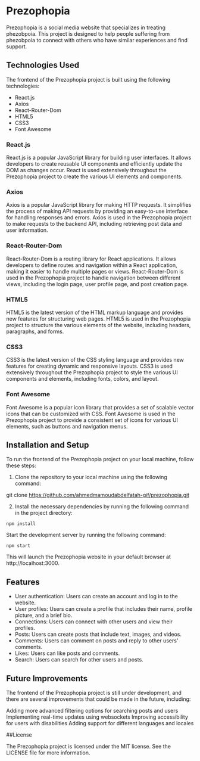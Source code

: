# Prezophopia

Prezophopia is a social media website that specializes in treating phezobpoia. This project is designed to help people suffering from phezobpoia to connect with others who have similar experiences and find support.

## Technologies Used

The frontend of the Prezophopia project is built using the following technologies:

- React.js
- Axios
- React-Router-Dom
- HTML5
- CSS3
- Font Awesome

### React.js

React.js is a popular JavaScript library for building user interfaces. It allows developers to create reusable UI components and efficiently update the DOM as changes occur. React is used extensively throughout the Prezophopia project to create the various UI elements and components.

### Axios

Axios is a popular JavaScript library for making HTTP requests. It simplifies the process of making API requests by providing an easy-to-use interface for handling responses and errors. Axios is used in the Prezophopia project to make requests to the backend API, including retrieving post data and user information.

### React-Router-Dom

React-Router-Dom is a routing library for React applications. It allows developers to define routes and navigation within a React application, making it easier to handle multiple pages or views. React-Router-Dom is used in the Prezophopia project to handle navigation between different views, including the login page, user profile page, and post creation page.

### HTML5

HTML5 is the latest version of the HTML markup language and provides new features for structuring web pages. HTML5 is used in the Prezophopia project to structure the various elements of the website, including headers, paragraphs, and forms.

### CSS3

CSS3 is the latest version of the CSS styling language and provides new features for creating dynamic and responsive layouts. CSS3 is used extensively throughout the Prezophopia project to style the various UI components and elements, including fonts, colors, and layout.

### Font Awesome

Font Awesome is a popular icon library that provides a set of scalable vector icons that can be customized with CSS. Font Awesome is used in the Prezophopia project to provide a consistent set of icons for various UI elements, such as buttons and navigation menus.

## Installation and Setup

To run the frontend of the Prezophopia project on your local machine, follow these steps:

1. Clone the repository to your local machine using the following command:

git clone https://github.com/ahmedmamoudabdelfatah-gif/prezophopia.git


2. Install the necessary dependencies by running the following command in the project directory:

```
npm install
```
Start the development server by running the following command:

```
npm start
```
This will launch the Prezophopia website in your default browser at http://localhost:3000.

## Features

- User authentication: Users can create an account and log in to the website.
- User profiles: Users can create a profile that includes their name, profile picture, and a brief bio.
- Connections: Users can connect with other users and view their profiles.
- Posts: Users can create posts that include text, images, and videos.
- Comments: Users can comment on posts and reply to other users' comments.
- Likes: Users can like posts and comments.
- Search: Users can search for other users and posts.

## Future Improvements

The frontend of the Prezophopia project is still under development, and there are several improvements that could be made in the future, including:

Adding more advanced filtering options for searching posts and users
Implementing real-time updates using websockets
Improving accessibility for users with disabilities
Adding support for different languages and locales

##License

The Prezophopia project is licensed under the MIT license. See the LICENSE file for more information.